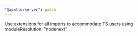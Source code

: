 ```yaml
---
"@apollo/server": patch
---
```


Use extensions for all imports to accommodate TS users using moduleResolution: "nodenext"
